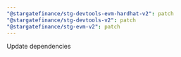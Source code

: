 ```yaml
---
"@stargatefinance/stg-devtools-evm-hardhat-v2": patch
"@stargatefinance/stg-devtools-v2": patch
"@stargatefinance/stg-evm-v2": patch
---
```


Update dependencies
